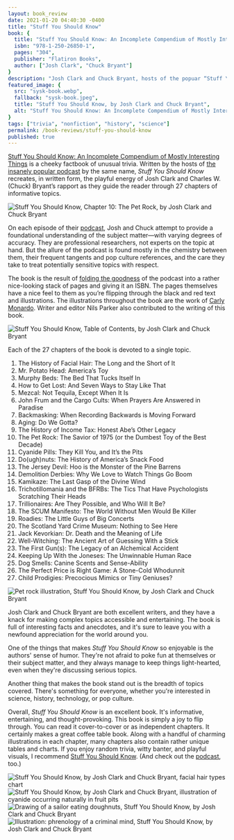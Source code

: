 ```yaml
---
layout: book_review
date: 2021-01-20 04:40:30 -0400
title: "Stuff You Should Know"
book: {
  title: "Stuff You Should Know: An Incomplete Compendium of Mostly Interesting Things",
  isbn: "978-1-250-26850-1",
  pages: "304",
  publisher: "Flatiron Books",
  author: ["Josh Clark", "Chuck Bryant"]
}
description: "Josh Clark and Chuck Bryant, hosts of the popuar “Stuff You Should Know” podcast, are both excellent writers, and they have a knack for making complex topics accessible and entertaining."
featured_image: {
  src: "sysk-book.webp",
  fallback: "sysk-book.jpeg",
  title: "Stuff You Should Know, by Josh Clark and Chuck Bryant",
  alt: "Stuff You Should Know: An Incomplete Compendium of Mostly Interesting Things"
}
tags: ["trivia", "nonfiction", "history", "science"]
permalink: /book-reviews/stuff-you-should-know
published: true
---
```


<a href="https://us.macmillan.com/books/9781250268501/stuffyoushouldknow" class="italic" target="_blank">Stuff You Should Know: An Incomplete Compendium of Mostly Interesting Things</a> is a cheeky factbook of unusual trivia. Written by the hosts of <a href="https://www.heraldsun.com.au/lifestyle/smart/stuff-you-show-know-hosts-josh-and-chuck-on-fake-news-trump-and-their-billiondownload-podcast/news-story/a955e63734bb1e2c860c8e1877fb7f89" target="_blank">the insanely popular podcast</a> by the same name, <em>Stuff You Should Know</em> recreates, in written form, the playful energy of Josh Clark and Charles W. (Chuck) Bryant’s rapport as they guide the reader through 27 chapters of informative topics.

<picture class="block md:mx-12 xl:mx-0">
	<source type="image/webp" srcset="/assets/img/books/sysk-chapter-10.webp" >
	<img src="/assets/img/books/sysk-chapter-10.jpg" class="shadow" alt="Stuff You Should Know, Chapter 10: The Pet Rock, by Josh Clark and Chuck Bryant" />
</picture>

On each episode of their <a href="https://www.iheart.com/podcast/105-stuff-you-should-know-26940277/" target="_blank">podcast</a>, Josh and Chuck attempt to provide a foundational understanding of the subject matter&mdash;with varying degrees of accuracy. They are professional researchers, not experts on the topic at hand. But the allure of the podcast is found mostly in the chemistry between them, their frequent tangents and pop culture references, and the care they take to treat potentially sensitive topics with respect.

The book is the result of <a href="https://www.iheart.com/podcast/105-stuff-you-should-know-26940277/episode/origami-folding-goodness-71502086/" target="_blank">folding the goodness</a> of the podcast into a rather nice-looking stack of pages and giving it an ISBN. The pages themselves have a nice feel to them as you’re flipping through the black and red text and illustrations. The illustrations throughout the book are the work of <a href="https://www.carlymonardo.com/" target="_blank">Carly Monardo</a>. Writer and editor Nils Parker also contributed to the writing of this book.

<picture class="block md:mx-12 xl:mx-0">
	<source type="image/webp" srcset="/assets/img/books/sysk-contents.webp" >
	<img src="/assets/img/books/sysk-contents.jpg" class="shadow" alt="Stuff You Should Know, Table of Contents, by Josh Clark and Chuck Bryant" />
</picture>

Each of the 27 chapters of the book is devoted to a single topic.

1. The History of Facial Hair: The Long and the Short of It
2. Mr. Potato Head: America’s Toy
3. Murphy Beds: The Bed That Tucks Itself In
4. How to Get Lost: And Seven Ways to Stay Like That
5. Mezcal: Not Tequila, Except When It Is
6. John Frum and the Cargo Cults: When Prayers Are Answered in Paradise
7. Backmasking: When Recording Backwards is Moving Forward
8. Aging: Do We Gotta?
9. The History of Income Tax: Honest Abe’s Other Legacy
10. The Pet Rock: The Savior of 1975 (or the Dumbest Toy of the Best Decade)
11. Cyanide Pills: They Kill You, and It’s the Pits
12. Do(ugh)nuts: The History of America’s Snack Food
13. The Jersey Devil: Hoo is the Monster of the Pine Barrens
14. Demolition Derbies: Why We Love to Watch Things Go Boom
15. Kamikaze: The Last Gasp of the Divine Wind
16. Trichotillomania and the BFRBs: The Tics That Have Psychologists Scratching Their Heads
17. Trillionaires: Are They Possible, and Who Will It Be?
18. The SCUM Manifesto: The World Without Men Would Be Killer
19. Roadies: The Little Guys of Big Concerts
20. The Scotland Yard Crime Museum: Nothing to See Here
21. Jack Kevorkian: Dr. Death and the Meaning of Life
22. Well-Witching: The Ancient Art of Guessing With a Stick
23. The First Gun(s): The Legacy of an Alchemical Accident
24. Keeping Up With the Joneses: The Unwinnable Human Race
25. Dog Smells: Canine Scents and Sense-Ability
26. The Perfect Price is Right Game: A Stone-Cold Whodunnit
27. Child Prodigies: Precocious Mimics or Tiny Geniuses?

<picture class="block md:mx-12 xl:mx-0">
	<source type="image/webp" srcset="/assets/img/books/sysk-pet-rock.webp" >
	<img src="/assets/img/books/sysk-pet-rock.jpg" class="shadow" alt="Pet rock illustration, Stuff You Should Know, by Josh Clark and Chuck Bryant" />
</picture>

Josh Clark and Chuck Bryant are both excellent writers, and they have a knack for making complex topics accessible and entertaining. The book is full of interesting facts and anecdotes, and it's sure to leave you with a newfound appreciation for the world around you.

One of the things that makes _Stuff You Should Know_ so enjoyable is the authors' sense of humor. They're not afraid to poke fun at themselves or their subject matter, and they always manage to keep things light-hearted, even when they're discussing serious topics.

Another thing that makes the book stand out is the breadth of topics covered. There's something for everyone, whether you're interested in science, history, technology, or pop culture.

Overall, _Stuff You Should Know_ is an excellent book. It's informative, entertaining, and thought-provoking. This book is simply a joy to flip through. You can read it cover-to-cover or as independent chapters. It certainly makes a great coffee table book. Along with a handful of charming illustrations in each chapter, many chapters also contain rather unique tables and charts. If you enjoy random trivia, witty banter, and playful visuals, I recommend <a href="https://us.macmillan.com/books/9781250268501/stuffyoushouldknow" class="italic" target="_blank">Stuff You Should Know</a>. (And check out the <a href="https://www.iheart.com/podcast/105-stuff-you-should-know-26940277/" target="_blank">podcast</a>, too.)

<picture class="block md:mx-12 xl:mx-0">
	<source type="image/webp" srcset="/assets/img/books/sysk-facial-hair.webp" >
	<img src="/assets/img/books/sysk-facial-hair.jpg" class="mb-12 shadow" alt="Stuff You Should Know, by Josh Clark and Chuck Bryant, facial hair types chart" />
</picture>

<picture class="block md:mx-12 xl:mx-0">
	<source type="image/webp" srcset="/assets/img/books/sysk-cyanide-pills.webp" >
	<img src="/assets/img/books/sysk-cyanide-pills.jpg" class="my-12 shadow" alt="Stuff You Should Know, by Josh Clark and Chuck Bryant, illustration of cyanide occurring naturally in fruit pits" />
</picture>

<picture class="block md:mx-12 xl:mx-0">
	<source type="image/webp" srcset="/assets/img/books/sysk-doughnut-sailor.webp" >
	<img src="/assets/img/books/sysk-doughnut-sailor.jpg" class="my-12 shadow" alt="Drawing of a sailor eating doughnuts, Stuff You Should Know, by Josh Clark and Chuck Bryant" />
</picture>

<picture class="block md:mx-12 xl:mx-0">
	<source type="image/webp" srcset="/assets/img/books/sysk-phrenology.webp" >
	<img src="/assets/img/books/sysk-phrenology.jpg" class="my-12 shadow" alt="Illustration: phrenology of a criminal mind, Stuff You Should Know, by Josh Clark and Chuck Bryant" />
</picture>
